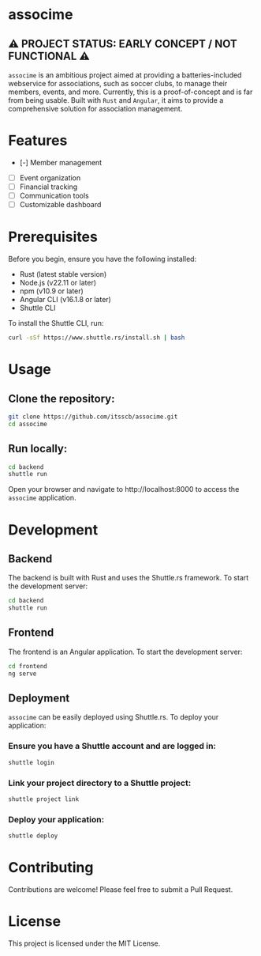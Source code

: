 # associme

## ⚠️ PROJECT STATUS: EARLY CONCEPT / NOT FUNCTIONAL ⚠️

`associme` is an ambitious project aimed at providing a batteries-included webservice for associations, such as soccer clubs, to manage their members, events, and more. Currently, this is a proof-of-concept and is far from being usable. Built with `Rust` and `Angular`, it aims to provide a comprehensive solution for association management.

# Features

- [-] Member management
- [ ] Event organization
- [ ] Financial tracking
- [ ] Communication tools
- [ ] Customizable dashboard

# Prerequisites

Before you begin, ensure you have the following installed:

- Rust (latest stable version)
- Node.js (v22.11 or later)
- npm (v10.9 or later)
- Angular CLI (v16.1.8 or later)
- Shuttle CLI

To install the Shuttle CLI, run:

```bash
curl -sSf https://www.shuttle.rs/install.sh | bash
```

# Usage

## Clone the repository:

```bash
git clone https://github.com/itsscb/associme.git
cd associme
```

## Run locally:

```bash
cd backend
shuttle run
```

Open your browser and navigate to http://localhost:8000 to access the `associme` application.

# Development

## Backend

The backend is built with Rust and uses the Shuttle.rs framework. To start the development server:

```bash
cd backend
shuttle run
```

## Frontend

The frontend is an Angular application. To start the development server:

```bash
cd frontend
ng serve
```

## Deployment

`associme` can be easily deployed using Shuttle.rs. To deploy your application:

### Ensure you have a Shuttle account and are logged in:

```bash
shuttle login
```

### Link your project directory to a Shuttle project:

```bash
shuttle project link
```

### Deploy your application:

```bash
shuttle deploy
```

# Contributing

Contributions are welcome! Please feel free to submit a Pull Request.

# License

This project is licensed under the MIT License.
